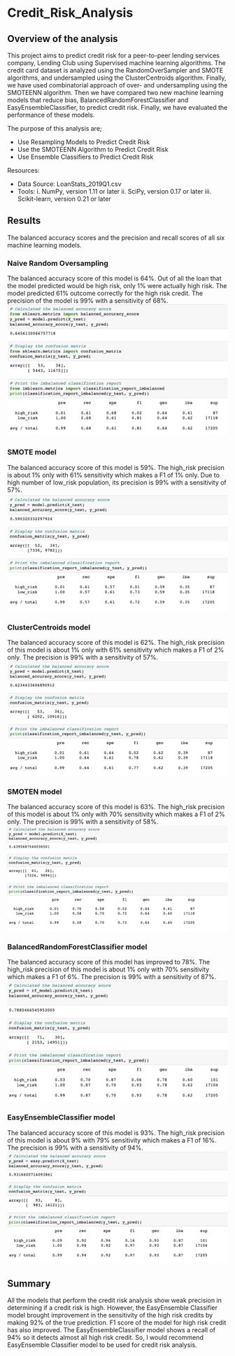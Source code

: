# Credit_Risk_Analysis

## Overview of the analysis

This project aims to predict credit risk for a peer-to-peer lending services company, Lending Club using Supervised machine learning algorithms. The credit card dataset is analyzed using the RandomOverSampler and SMOTE algorithms, and undersampled using the ClusterCentroids algorithm. Finally, we have used combinatorial approach of over- and undersampling using the SMOTEENN algorithm. Then we have compared two new machine learning models that reduce bias, BalancedRandomForestClassifier and EasyEnsembleClassifier, to predict credit risk. Finally, we have evaluated the  performance of these models.

The purpose of this analysis are;
- Use Resampling Models to Predict Credit Risk
- Use the SMOTEENN Algorithm to Predict Credit Risk
- Use Ensemble Classifiers to Predict Credit Risk

Resources:
- Data Source: LoanStats_2019Q1.csv
- Tools: 
        i. NumPy, version 1.11 or later
        ii. SciPy, version 0.17 or later
        iii. Scikit-learn, version 0.21 or later

## Results
The balanced accuracy scores and the precision and recall scores of all six machine learning models.

### Naive Random Oversampling
The balanced accuracy score of this model is 64%. Out of all the loan that the model predicted would be high risk, only 1% were actually high risk. The model predicted 61% outcome correctly for the high risk credit. The precision of the model is 99% with a sensitivity of 68%.
![Getting Started](./images/Naive_oversampling.png)

### SMOTE model
 The balanced accuracy score of this model is 59%. The high_risk precision is about 1% only with 61% sensitivity which makes a F1 of 1% only. Due to high number of low_risk population, its precision is 99% with a sensitivity of 57%.
 ![Getting Started](./images/Cluster_centroid.png)

### ClusterCentroids model
The balanced accuracy score of this model is 62%. The high_risk precision of this model is about 1% only with 61% sensitivity which makes a F1 of 2% only. The precision is 99% with a sensitivity of 57%.
![Getting Started](./images/SMOTE_oversampling.png)

### SMOTEN model
The balanced accuracy score of this model is 63%. The high_risk precision of this model is about 1% only with 70% sensitivity which makes a F1 of 2% only. The precision is 99% with a sensitivity of 58%.
![Getting Started](./images/SMOTEN.png)

### BalancedRandomForestClassifier model
The balanced accuracy score of this model has improved to 78%. The high_risk precision of this model is about 1% only with 70% sensitivity which makes a F1 of 6%. The precision is 99% with a sensitivity of 87%.
![Getting Started](./images/Balanced_rf.png)

### EasyEnsembleClassifier model
The balanced accuracy score of this model is 93%. The high_risk precision of this model is about 9%  with 79% sensitivity which makes a F1 of 16%. The precision is 99% with a sensitivity of 94%.
![Getting Started](./images/Easy_Adaboost.png)

## Summary
All the models that perform the credit risk analysis show weak precision in determining if a credit risk is high. However, the EasyEnsemble Classifier model brought improvement in the sensitivity of the high risk credits by making 92% of the true prediction. F1 score of the model for high risk credit has also improved. 
The EasyEnsembleClassifier model shows a recall of 94% so it detects almost all high risk credit. So, I would recommend EasyEnsemble Classifier model to be used for credit risk analysis.